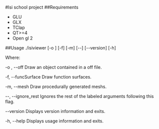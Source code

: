 #Isi school project
##Requirements
- GLU
- GLX
- TClap
- QT>=4
- Open gl 2


##Usage
   ./isiviewer  [-o <Path to off file>] [-f] [-m] [--] [--version] [-h]


Where: 

   -o <Path to off file>,  --off <Path to off file>
     Draw an object contained in a off file.

   -f,  --funcSurface
     Draw function surfaces.

   -m,  --mesh
     Draw procedurally generated meshs.

   --,  --ignore_rest
     Ignores the rest of the labeled arguments following this flag.

   --version
     Displays version information and exits.

   -h,  --help
     Displays usage information and exits.

